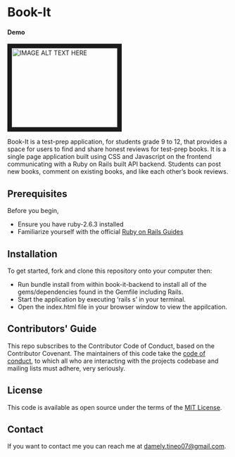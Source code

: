 # Book-It
#### Demo
<a href="http://www.youtube.com/watch?feature=player_embedded&v=DQkHAqJT1f4
" target="_blank"><img src="http://img.youtube.com/vi/DQkHAqJT1f4/0.jpg" 
alt="IMAGE ALT TEXT HERE" width="240" height="180" border="10" /></a>

Book-It is a test-prep application, for students grade 9 to 12, that provides a space for users to find and share honest reviews for test-prep books. It is a single page application built using CSS and Javascript on the frontend communicating with a Ruby on Rails built API backend. Students can post new books, comment on existing books, and like each other’s book reviews. 

## Prerequisites
Before you begin, 
- Ensure you have ruby-2.6.3 installed
- Familiarize yourself with the official [Ruby on Rails Guides](https://guides.rubyonrails.org/)

## Installation 
To get started, fork and clone this repository onto your computer then:
- Run bundle install from within book-it-backend to install all of the gems/dependencies found in the Gemfile including Rails.
- Start the application by executing ‘rails s’ in your terminal. 
- Open the index.html file in your browser window to view the appilcation.  

## Contributors' Guide
This repo subscribes to the Contributor Code of Conduct, based on the Contributor Covenant. The maintainers of this code take the [code of conduct](https://www.contributor-covenant.org/version/2/0/code_of_conduct/code_of_conduct.md), to which all who are interacting with the projects codebase and mailing lists must adhere, very seriously.

## License 
This code is available as open source under the terms of the [MIT License](https://opensource.org/licenses/MIT). 

## Contact
If you want to contact me you can reach me at damely.tineo07@gmail.com.


